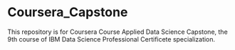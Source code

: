 # Coursera_Capstone
This repository is for Coursera Course Applied Data Science Capstone, the 9th course of IBM Data Science Professional Certificete specialization. 
